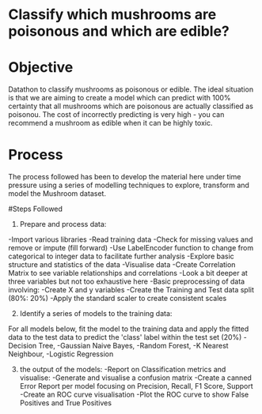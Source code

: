 # Classify which mushrooms are poisonous and which are edible?

# Objective
Datathon to classify mushrooms as poisonous or edible. The ideal situation is that we are aiming to create a model which can predict with 100% certainty that all mushrooms which are poisonous are actually classified as poisonou. The cost of incorrectly predicting is very high - you can recommend a mushroom as edible when it can be highly toxic. 

# Process
The process followed has been to develop the material here under time pressure using a series of modelling techniques to explore, transform and model the Mushroom dataset.

#Steps Followed

1. Prepare and process data: 

-Import various libraries 
-Read training data
-Check for missing values and remove or impute (fill forward)
-Use LabelEncoder function to change from categorical to integer data to facilitate further analysis
-Explore basic structure and statistics of the data
-Visualise data
-Create Correlation Matrix to see variable relationships and correlations
-Look a bit deeper at three variables but not too exhaustive here
-Basic preprocessing of data involving: 
  -Create X and y variables
  -Create the Training and Test data split (80%: 20%)
  -Apply the standard scaler to create consistent scales
  
2. Identify a series of models to the training data:

For all models below, fit the model to the training data and apply the fitted data to the test data to predict the 'class' label within the test set (20%)
-Decision Tree, 
-Gaussian Naive Bayes, 
-Random Forest, 
-K Nearest Neighbour, 
-Logistic Regression 

3.  the output of the models: 
-Report on Classification metrics and visualise: 
-Generate and visualise a confusion matrix
-Create a canned Error Report per model focusing on Precision, Recall, F1 Score, Support
-Create an ROC curve visualisation
-Plot the ROC curve to show False Positives and True Positives

